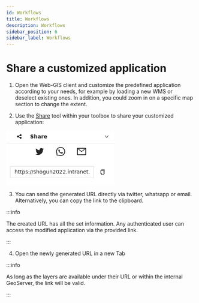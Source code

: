 ```yaml
---
id: Workflows
title: Workflows
description: Workflows
sidebar_position: 6
sidebar_label: Workflows
---
```


# Share a customized application

1. Open the Web-GIS client and customize the predefined application according to your needs, for example by loading a new WMS or deselect existing ones. In addition, you could zoom in on a specific map section to change the extent.

2. Use the [Share](../gis-client/toolbox/share) tool within your toolbox to share your customized application:

![share](../../static/img/share.png)

3. You can send the generated URL directly via twitter, whatsapp or email. Alternatively, you can copy the link to the clipboard.

:::info

The created URL has all the set information. Any authenticated user can access the modified application via the provided link. 

:::

4. Open the newly generated URL in a new Tab

:::info

As long as the layers are available under their URL or within the internal GeoServer, the link will be valid.

:::

